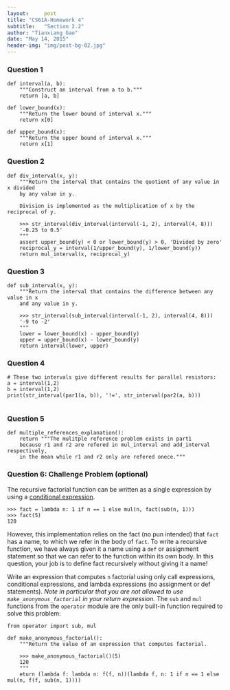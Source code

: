 ```yaml
---
layout:     post
title: "CS61A-Homework 4"
subtitle:   "Section 2.2"
author: "Tianxiang Gao"
date: "May 14, 2015"
header-img: "img/post-bg-02.jpg"
---
```

<h3>Question 1</h3>

<pre><code>def interval(a, b):
    """Construct an interval from a to b."""
    return [a, b]

def lower_bound(x):
    """Return the lower bound of interval x."""
    return x[0]

def upper_bound(x):
    """Return the upper bound of interval x."""
    return x[1]
</code></pre>

<h3>Question 2</h3>

<pre><code>def div_interval(x, y):
    """Return the interval that contains the quotient of any value in x divided
    by any value in y.

    Division is implemented as the multiplication of x by the reciprocal of y.

    >>> str_interval(div_interval(interval(-1, 2), interval(4, 8)))
    '-0.25 to 0.5'
    """
    assert upper_bound(y) < 0 or lower_bound(y) > 0, 'Divided by zero' 
    reciprocal_y = interval(1/upper_bound(y), 1/lower_bound(y))
    return mul_interval(x, reciprocal_y)
</code></pre>

<h3 class="question" id="q3">Question 3</h3>

<pre><code>def sub_interval(x, y):
    """Return the interval that contains the difference between any value in x
    and any value in y.

    >>> str_interval(sub_interval(interval(-1, 2), interval(4, 8)))
    '-9 to -2'
    """
    lower = lower_bound(x) - upper_bound(y)
    upper = upper_bound(x) - lower_bound(y)
    return interval(lower, upper)</code></pre>

<h3 class="question" id="q4">Question 4</h3>

<pre><code># These two intervals give different results for parallel resistors:
a = interval(1,2)
b = interval(1,2)
print(str_interval(par1(a, b)), '!=', str_interval(par2(a, b)))

</code></pre>

<h3 class="question" id="q5">Question 5</h3>

<pre><code>def multiple_references_explanation():
    return """The mulitple reference problem exists in part1
    because r1 and r2 are refered in mul_interval and add_interval respectively, 
    in the mean while r1 and r2 only are refered onece."""
</code></pre>

<h3 class="question" id="q6">Question 6: Challenge Problem (optional)</h3>

<p>The recursive factorial function can be written as a single expression
by using a <a href="http://docs.python.org/py3k/reference/expressions.html#conditional-expressions">conditional expression</a>.</p>

<pre><code>&gt;&gt;&gt; fact = lambda n: 1 if n == 1 else mul(n, fact(sub(n, 1)))
&gt;&gt;&gt; fact(5)
120</code></pre>

<p>However, this implementation relies on the fact (no pun intended) that
<code>fact</code> has a name, to which we refer in the body of <code>fact</code>.  To write a
recursive function, we have always given it a name using a <code>def</code> or
assignment statement so that we can refer to the function within its
own body.  In this question, your job is to define fact recursively
without giving it a name!</p>

<p>Write an expression that computes <code>n</code> factorial using only call
expressions, conditional expressions, and lambda expressions (no
assignment or def statements).  <em>Note in particular that you are not
allowed to use <code>make_anonymous_factorial</code> in your return expression.</em>
The <code>sub</code> and <code>mul</code> functions from the <code>operator</code> module are the only
built-in function required to solve this problem:</p>

<pre><code>from operator import sub, mul

def make_anonymous_factorial():
    """Return the value of an expression that computes factorial.

    &gt;&gt;&gt; make_anonymous_factorial()(5)
    120
    """
    eturn (lambda f: lambda n: f(f, n))(lambda f, n: 1 if n == 1 else mul(n, f(f, sub(n, 1))))
</code></pre>

